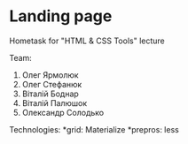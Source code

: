 # Landing page
Hometask for "HTML & CSS Tools" lecture

Team:
1. Олег Ярмолюк
2. Олег Стефанюк
3. Віталій Боднар
4. Віталій Палюшок
5. Олександр Солодько

Technologies:
*grid: Materialize
*prepros: less

